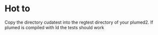 # Hot to

Copy the directory cudatest into the regtest directory of your plumed2. If plumed is compiled with ld the tests should work